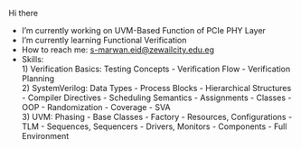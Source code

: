 Hi there

- I’m currently working on UVM-Based Function of PCIe PHY Layer
- I’m currently learning Functional Verification
- How to reach me: s-marwan.eid@zewailcity.edu.eg
- Skills:  
      1) Verification Basics: Testing Concepts - Verification Flow - Verification Planning  
      2) SystemVerilog: Data Types - Process Blocks - Hierarchical Structures - Compiler Directives - Scheduling Semantics - Assignments - Classes - OOP - Randomization - Coverage - SVA  
      3) UVM: Phasing - Base Classes - Factory - Resources, Configurations - TLM - Sequences, Sequencers - Drivers, Monitors - Components - Full Environment  
